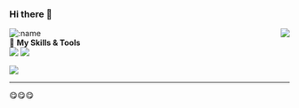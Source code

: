 ### Hi there 👋
<a href="#">
  <img align="right" src="https://github-readme-stats.vercel.app/api?username=aliumou" />
</a>  

![:name](https://count.getloli.com/get/@:aliumou)  
🌟 **My Skills & Tools**  
[![](https://img.shields.io/badge/-Python-3e74a2?style=flat-square&logo=Python&logoColor=fff)](https://www.python.org/)
[![](https://img.shields.io/badge/-HTML5-E34F26?style=flat-square&logo=html5&logoColor=white)](https://html.spec.whatwg.org/)  
  
[![](https://img.shields.io/badge/IDE-Visual%20Studio%20Code-blue?style=flat-square&logo=visual-studio-code&logoColor=ffffff)](https://code.visualstudio.com/)

<!-- Powered by https://github.com/YouEclipse/waka-box-go . -->
<!-- waka-box end -->
---------------------------------------------------
😋😋😋

